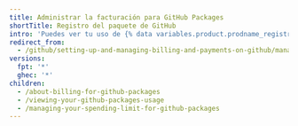 ```yaml
---
title: Administrar la facturación para GitHub Packages
shortTitle: Registro del paquete de GitHub
intro: 'Puedes ver tu uso de {% data variables.product.prodname_registry %} y configurar un límite de gastos para {% data variables.product.prodname_registry %}.'
redirect_from:
  - /github/setting-up-and-managing-billing-and-payments-on-github/managing-billing-for-github-packages
versions:
  fpt: '*'
  ghec: '*'
children:
  - /about-billing-for-github-packages
  - /viewing-your-github-packages-usage
  - /managing-your-spending-limit-for-github-packages
---
```


